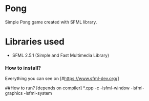 # Pong

Simple Pong game created with SFML library.

# Libraries used

* SFML 2.5.1 (Simple and Fast Multimedia Library)

### How to install?
Everything you can see on [#https://www.sfml-dev.org/]

##How to run?
[depends on compiler] *.cpp -c -lsfml-window -lsfml-graphics -lsfml-system

